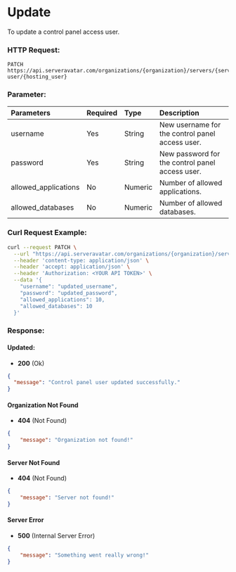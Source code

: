 # Update

To update a control panel access user.

### HTTP Request:

```
PATCH https://api.serveravatar.com/organizations/{organization}/servers/{server}/hosting-user/{hosting_user}
```

### Parameter:

| Parameters    | Required | Type      | Description      |
|:------------- |:------------- |:--------------|:----------------- |
| username | Yes | String | New username for the control panel access user. |
| password | Yes | String | New password for the control panel access user. |
| allowed_applications | No | Numeric | Number of allowed applications. |
| allowed_databases | No | Numeric | Number of allowed databases. |

### Curl Request Example:

```sh
curl --request PATCH \
  --url "https://api.serveravatar.com/organizations/{organization}/servers/{server}/hosting-user/{hosting_user}" \
  --header 'content-type: application/json' \
  --header 'accept: application/json' \
  --header 'Authorization: <YOUR API TOKEN>' \
  --data '{
    "username": "updated_username",
    "password": "updated_password",
    "allowed_applications": 10,
    "allowed_databases": 10
  }'
```

### Response:

#### Updated:
- __200__ (Ok)

```json
{
  "message": "Control panel user updated successfully."
}
```

#### Organization Not Found
- __404__ (Not Found)

```json
{
    "message": "Organization not found!"
}
```

#### Server Not Found
- __404__ (Not Found)

```json
{
    "message": "Server not found!"
}
```

#### Server Error
- __500__ (Internal Server Error)

```json
{
    "message": "Something went really wrong!"
}